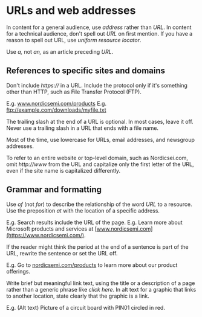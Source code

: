 # URLs and web addresses

In content for a general audience, use *address* rather than *URL*. In content for a technical audience, don't spell out *URL* on first mention. If you have a reason to spell out URL, use *uniform* *resource locator*.

Use *a,* not *an,* as an article preceding *URL*.

## References to specific sites and domains

Don't include *https://* in a URL. Include the protocol only if it's something other than HTTP, such as File Transfer Protocol (FTP).

E.g. www.nordicsemi.com/products
E.g. ftp://example.com/downloads/myfile.txt

The trailing slash at the end of a URL is optional. In most cases, leave it off. Never use a trailing slash in a URL that ends with a file name.

Most of the time, use lowercase for URLs, email addresses, and newsgroup addresses. 

To refer to an entire website or top-level domain, such as Nordicsei.com, omit *http://www* from the URL and capitalize only the first letter of the URL, even if the site name is capitalized differently.

## Grammar and formatting

Use *of* (not *for*) to describe the relationship of the word *URL* to a resource. Use the preposition *at* with the location of a specific address.

E.g. Search results include the URL of the page.
E.g. Learn more about Microsoft products and services at [www.nordicsemi.com](https://www.nordicsemi.com/).

If the reader might think the period at the end of a sentence is part of the URL, rewrite the sentence or set the URL off.

E.g. Go to [nordicsemi.com/products](https://nordicsemi.com/products) to learn more about our product offerings.

Write brief but meaningful link text, using the title or a description of a page rather than a generic phrase like *click here*. In alt text for a graphic that links to another location, state clearly that the graphic is a link.

E.g. (Alt text) Picture of a circuit board with PIN01 circled in red.

